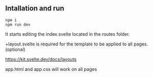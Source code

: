 ## Intallation and run

```
npm i
npm run dev
```

It starts editing the index.svelte located in the routes folder.

+layout.svelte is required for the template to be applied to all pages. (optional)

https://kit.svelte.dev/docs/layouts

app.html and app.css will work on all pages
